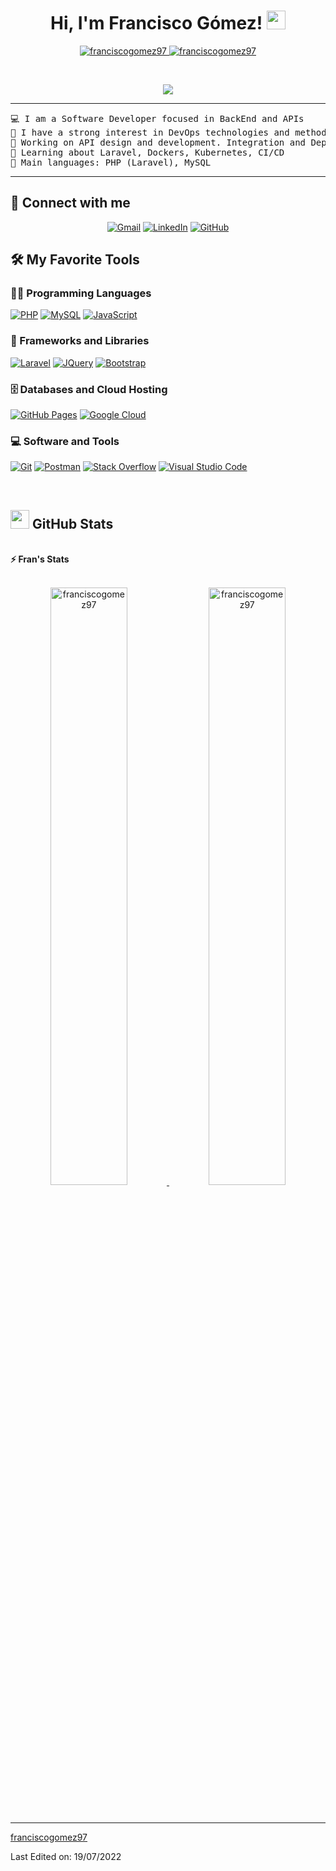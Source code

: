 <h1 align="center">
Hi, I'm Francisco Gómez!
	<a href="https://github.com/franciscogomez97" target="_self">
		<img src="https://media.giphy.com/media/hvRJCLFzcasrR4ia7z/giphy.gif" width="30">
	</a>
</h1>
<p align="center">
	<a href="https://github.com/franciscogomez97">
		<img src="https://komarev.com/ghpvc/?username=franciscogomez97&label=Profile%20views&color=0e75b6&style=flat" alt="franciscogomez97" />
	</a>
	<a href="https://github.com/franciscogomez97">
		<img src="https://img.shields.io/github/followers/franciscogomez97?label=Followers" alt="franciscogomez97" />
	</a>
</p>
<br/>
<p align="center">
	<a href="https://github.com/franciscogomez97">
		<img src="https://readme-typing-svg.herokuapp.com?lines=Software+Developer;%20API%20Specialist;Server+Management&center=true&width=380&height=45">
	</a>
</p>

<hr>

<pre>
💻 I am a Software Developer focused in BackEnd and APIs
📝 I have a strong interest in DevOps technologies and methodologies
🔭 Working on API design and development. Integration and Deployment
🌱 Learning about Laravel, Dockers, Kubernetes, CI/CD
🌟 Main languages: PHP (Laravel), MySQL
</pre>
<hr>

## 🤝 Connect with me
<p align="center">
	<a href="mailto:f.gomezcarranza.dev@gmail.com"><img img src="https://img.shields.io/badge/gmail-%23EA4335.svg?style=plastic&logo=gmail&logoColor=white" alt="Gmail"/></a>
	<a href="https://www.linkedin.com/in/fgomezcarranza/"><img src="https://img.shields.io/badge/linkedin-%230A66C2.svg?style=plastic&logo=linkedin&logoColor=white" alt="LinkedIn"/></a>
	<a href="https://github.com/franciscogomez97"><img src="https://img.shields.io/badge/github-%23181717.svg?style=plastic&logo=github&logoColor=white" alt="GitHub"/></a>
</p>

## 🛠️ My Favorite Tools

### 👨‍💻 Programming Languages

<p>
	<a href="https://github.com/franciscogomez97"><img alt="PHP" src="https://img.shields.io/badge/PHP%20-%2314354C.svg?logo=PHP&logoColor=white"></a>
	<a href="https://github.com/franciscogomez97"><img alt="MySQL" src="https://img.shields.io/badge/MySQL%20-%2314354C.svg?logo=MySQL&logoColor=white"></a>
    	<a href="https://github.com/franciscogomez97"><img alt="JavaScript" src="https://img.shields.io/badge/JavaScript%20-%23F7DF1E.svg?logo=javascript&logoColor=black"></a>

### 🧰 Frameworks and Libraries

<p>
    <a href="https://github.com/franciscogomez97"><img alt="Laravel" src="https://img.shields.io/badge/Laravel%20-%23D00000.svg?logo=Laravel&logoColor=white"></a>
    <a href="https://github.com/franciscogomez97"><img alt="JQuery" src="https://img.shields.io/badge/Jquery%20-%0769AD.svg?logo=jquery&logoColor=white"></a>
    <a href="https://github.com/franciscogomez97"><img alt="Bootstrap" src="https://img.shields.io/badge/Bootstrap%20-%23150458.svg?logo=Bootstrap&logoColor=white"></a>
</p>

### 🗄️ Databases and Cloud Hosting

<p>
    <a href="https://github.com/franciscogomez97"><img alt="GitHub Pages" src="https://img.shields.io/badge/GitHub%20Pages-%23327FC7.svg?logo=github&logoColor=white"></a>
    <a href="https://github.com/franciscogomez97"><img alt="Google Cloud" src="https://img.shields.io/badge/Google%20Cloud-%23327FC1.svg?logo=googlecloud&logoColor=white"></a>
</p>

### 💻 Software and Tools

<p>
    <a href="https://github.com/franciscogomez97"><img alt="Git" src="https://img.shields.io/badge/Git%20-%23F05033.svg?logo=git&logoColor=white"></a>
    <a href="https://github.com/franciscogomez97"><img alt="Postman" src="https://img.shields.io/badge/Postman-FF6C37?logo=postman&logoColor=white"></a>
    <a href="https://github.com/franciscogomez97"><img alt="Stack Overflow" src="https://img.shields.io/badge/-Stack%20Overflow-FE7A16?logo=stack-overflow&logoColor=white"></a>
    <a href="https://github.com/franciscogomez97"><img alt="Visual Studio Code" src="https://img.shields.io/badge/Visual%20Studio%20Code-0078d7.svg?logo=visual-studio-code&logoColor=white"></a>
</p>
</br>

## <a href="https://github.com/franciscogomez97"><img src="https://www.blumbergdigital.com/wp-content/uploads/2020/10/stats-graphic-statistics-business-512.png" width="30"></a> GitHub Stats

<br/>
<summary><b>⚡ Fran's Stats</b></summary>
<br/>
<p align="center">
	<a href="https://github.com/franciscogomez97">
	<img width="49.5%" src="https://github-readme-stats.vercel.app/api?username=franciscogomez97&show_icons=true" alt="franciscogomez97">
	<img width="49.5%" src="https://github-readme-streak-stats.herokuapp.com/?user=franciscogomez97" alt="franciscogomez97">
	</a>
	<br/>
</p>
<br/>

------

[franciscogomez97](https://github.com/franciscogomez97)

Last Edited on: 19/07/2022
